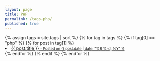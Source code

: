 ```yaml
---
layout: page
title: PHP
permalink: /tags-php/
published: true
---
```




<div class="blog-tags"> 
    {% assign tags = site.tags | sort %}
	{% for tag in tags %} 
	{% if tag[0] == "php" %} 
		{% for post in tag[1] %}
			<a class="post-subtitle" href="{{ site.baseurl }}{{ post.url }}">
				<li>
					{{ post.title }}	<small class="post-meta"> - Posted on {{ post.date | date: "%B %-d, %Y" }}</small>
				</li>
			</a>
        {% endfor %}
		{% endif %}
    {% endfor %}
</div>
